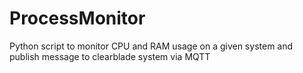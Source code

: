 # ProcessMonitor
Python script to monitor CPU and RAM usage on a given system and publish message to clearblade system via MQTT
